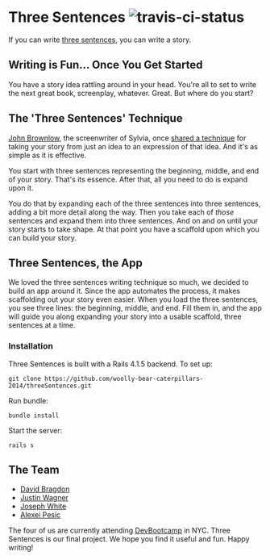 Three Sentences ![travis-ci-status](https://travis-ci.org/woolly-bear-caterpillars-2014/threeSentences.svg?branch=master)
==============

If you can write [three sentences](http://threesentences.herokuapp.com), you can write a story.

## Writing is Fun... Once You Get Started

You have a story idea rattling around in your head. You're all to set to write the next great book, screenplay, whatever. Great. But where do you start?

## The 'Three Sentences' Technique

[John Brownlow](http://www.imdb.com/name/nm0003164), the screenwriter of Sylvia, once [shared a technique](http://ask.metafilter.com/30854/Inspiration-not-motivation-for-writing#484891) for taking your story from just an idea to an expression of that idea. And it's as simple as it is effective.

You start with three sentences representing the beginning, middle, and end of your story. That's its essence. After that, all you need to do is expand upon it.

You do that by expanding each of the three sentences into three sentences, adding a bit more detail along the way. Then you take each of _those_ sentences and expand them into three sentences. And on and on until your story starts to take shape. At that point you have a scaffold upon which you can build your story.

## Three Sentences, the App

We loved the three sentences writing technique so much, we decided to build an app around it. Since the app automates the process, it makes scaffolding out your story even easier. When you load the three sentences, you see three lines: the beginning, middle, and end. Fill them in, and the app will guide you along expanding your story into a usable scaffold, three sentences at a time.

### Installation
Three Sentences is built with a Rails 4.1.5 backend. To set up:

```
git clone https://github.com/woolly-bear-caterpillars-2014/threeSentences.git
```

Run bundle:

```
bundle install
```

Start the server:

```
rails s
```


## The Team

* [David Bragdon](https://github.com/postmodem)
* [Justin Wagner](https://github.com/jwag789)
* [Joseph White](https://github.com/jbwhite)
* [Alexei Pesic](https://github.com/apesic)

The four of us are currently attending [DevBootcamp](http://devbootcamp.com) in NYC. Three Sentences is our final project. We hope you find it useful and fun. Happy writing!

